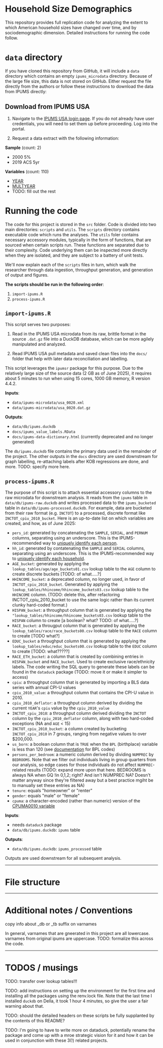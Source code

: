 # Household Size Demographics

This repository provides full replication code for analyzing the extent to which American household sizes have changed over time, and by sociodemographic dimension. Detailed instructions for running the code follow.

# `data` directory
If you have cloned this repository from GitHub, it will include a `data` directory which contains an empty `ipums_microdata` directory. Because of the large file size, this data is not stored on GitHub. Either request the file directly from the authors or follow these instructions to download the data from IPUMS directly:

## Download from IPUMS USA

1. Navigate to the [IPUMS USA login page](https://uma.pop.umn.edu/usa/authentication/login). If you do not already have user credentials, you will need to set them up before proceeding. Log into the portal.

2. Request a data extract with the following information:

  **Sample** (count: 2)
  -   2000 5%
  -   2019 ACS 5yr
  
  **Variables** (count: 110)
  - [YEAR](https://usa.ipums.org/usa-action/variables/YEAR)
  - [MULTYEAR](https://usa.ipums.org/usa-action/variables/MULTYEAR)
  - TODO: fill out the rest

# Running the code

The code for this project is stored in the `src` folder. Code is divided into two main directories: `scripts` and `utils`. The `scripts` directory contains executable code which runs the analyses. The `utils` foler contains necessary accessory modules, typically in the form of functions, that are sourced when certain scripts run. These functions are separated due to their complexity. Code underlying them can be inspected more directly when they are isolated, and they are subject to a battery of unit tests.

We'll now explain each of the `scripts` files in turn, which walk the researcher through data ingestion, throughput generation, and generation of output and figures.

**The scripts should be run in the following order**:
1. `import-ipums.R`
2. `process-ipums.R`

## `import-ipums.R`

This script serves two purposes:
1. Read in the IPUMS USA microdata from its raw, brittle format in the source `.dat.gz` file into a DuckDB database, which can be more agilely manipulated and analyzed.

2. Read IPUMS USA pull metadata and saved clean files into the `docs/` folder that help with later data reconciliation and labelling.

This script leverages the `ipumsr` package for this purpose. Due to the relatively large size of the source data (2 GB as of June 2025), it requires about 5 minutes to run when using 15 cores, 1000 GB memory, R version 4.4.2.

**Inputs**:
- `data/ipums-microdata/usa_0020.xml`
- `data/ipums-microdata/usa_0020.dat.gz`

**Outputs**:
- `data/db/ipums.duckdb`
- `docs/ipums_value_labels.RData`
- `docs/ipums-data-dictionary.html` (currently deprecated and no longer generated)

The `db/ipums.duckdb` file contains the primary data used in the remainder of the project. The other outputs in the `docs` directory are used downstream for graph labelling, re-attaching labels after KOB regressions are done, and more. 
TODO: specify more here.

## `process-ipums.R`
The purpose of this script is to attach essential accessory columns to the raw microdata for downstream analysis. It reads from the `ipums` table in `data/db/ipums-raw.duckdb` and writes processed data to the `ipums_bucketed` table in `data/db/ipums-processed.duckdb`. For example, data are bucketed from their raw format (e.g. `INCTOT`) to a processed, discrete format like `INCTOT_cpiu_2010_bucket`. Here is an up-to-date list on which variables are created, and how, as of June 2025:

- `pers_id`: generated by concatenating the `SAMPLE`, `SERIAL`, and `PERNUM` columns, separating using an underscore. This is the IPUMS-recommended way to [uniquely identify each person](https://usa.ipums.org/usa-action/variables/PERNUM#description_section).
- `hh_id`: generated by contatenating the `SAMPLE` and `SERIAL` columns, separating using an underscore. This is the IPUMS-recommended way to [uniquely identify each household](https://usa.ipums.org/usa-action/variables/SERIAL#description_section).
- `AGE_bucket`: generated by applying the `lookup_tables/age/age_buckets01.csv` lookup table to the `AGE` column to create discrete buckets [TODO: of what.....?]
- `HHINCOME_bucket`: a deprecated column, no longer used, in favor of `INCTOT_cpiu_2010_bucket`. Generated by applying the `lookup_tables/hhincome/hhincome_buckets03.csv` lookup table to the `HHINCOME` column. (TODO: delete this, after refactoring INCTOT_cpiu_2010_bucket to use the same logic rather than its current clunky hard-coded format.)
- `HISPAN_bucket`: a throughput column that is generated by applying the `"lookup_tables/hhincome/hhincome_buckets03.csv` lookup table to the `HISPAN` column to create [a boolean? what? TODO: of what.....?]
- `RACE_bucket`: a througput column that is generated by applying the `lookup_tables/race/race_buckets00.csv` lookup table to the `RACE` column to create [TODO what?]
- `EDUC_bucket` a throughput column that is generated by applying the `lookup_tables/educ/educ_buckets00.csv` lookup table to the `EDUC` column to create [TODO: what?????]
- `RACE_ETH_bucket`: a column that is created by combining entries in `HISPAN_bucket` and `RACE_bucket`. Used to create exclusive race/ethnicity labels. The code writing the SQL query to generate these labels can be found in the `dataduck` package (TODO: move it or make it simpler to access)
- `cpiu`: a throughput column that is generated by importing a BLS data series with annual CPI-U values
- `cpiu_2010_value`: a throughput column that contains the CPI-U value in 2010.
- `cpiu_2010_deflator`: a throughput column derived by dividing the current `YEAR`'s `cpiu` value by the `cpiu_2010_value`
- `INCTOT_cpiu_2010`: a throughput column derived dividing the `INCTOT` column by the `cpiu_2010_deflator` column, along with two hard-coded exceptions (NA and `AGE` < 15)
- `INCTOT_cpiu_2010_bucket`: a column created by bucketing `INCTOT_cpiu_2010` in 7 groups, ranging from negative values to over $200,000.
- `us_born`: a boolean column that is `TRUE` when the `BPL` (birthplace) variable is less than 120 (see [documentation](https://usa.ipums.org/usa-action/variables/BPL#codes_section) for BPL codes)
- `persons_per_bedroom`: a numeric column derived by dividing `NUMPREC` by `BEDROOMS`. Note that we filter out individuals living in group quarters from our analysis, so edge cases for those individuals do not affect `NUMPREC`-related results (TODO: expand more upon that here. BEDROOMS is always NA when GQ !in 0,1,2; right? And isn't NUMPREC NA? Doesn't matter anyway since they're filtered away but a best practice mgiht be to manually set these entries as NA)
- `tenure`: equals "homeowner" or "renter"
- `gender`: equals "male" or "female"
- `cpuma`: a character-encoded (rather than numeric) version of the [CPUMA0010 variable](https://usa.ipums.org/usa-action/variables/CPUMA0010)

**Inputs**:
- needs `dataduck` package
- `data/db/ipums.duckdb`: `ipums` table

**Outputs**:
- `data/db/ipums.duckdb`: `ipums_processed` table

Outputs are used downstream for all subsequent analysis.

----
# File structure


----
# Additional notes / Conventions
copy info about _db or _tb suffix on varnames

In general, varnames that are gneerated in this project are all lowercase. varnames from original ipums are uppercase. TODO: formalize this across the code.

---
# TODOS / musings

TODO: transfer over lookup tables!!!

TODO: add instructions on setting up the environment for the first time and installing all the packages using the renv.lock file. Note that the last time I installed `duckdb` on Della, it took 1 hour 4 minutes, so give the user a fair warning about that.

TODO: should the detailed headers on these scripts be fully supplanted by the contents of this README?

TODO: I'm going to have to write more on dataduck, potentially rename the package and come up with a mroe strategic vision for it and how it can be used in conjunction with these 3(!) related projects.